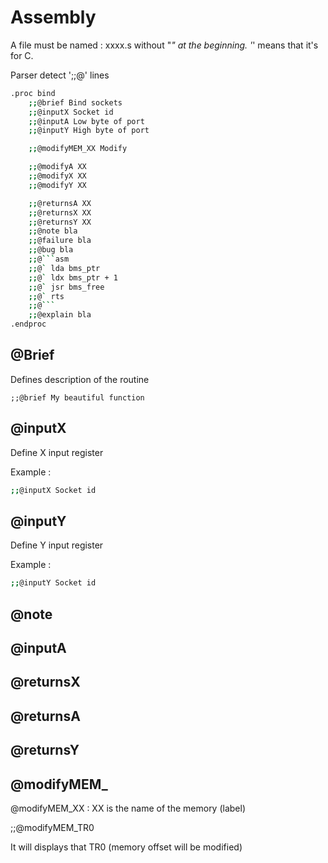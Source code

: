 # Assembly

A file must be named : xxxx.s without "_" at the beginning. '_' means that it's for C.

Parser detect ';;@' lines

```bash
.proc bind
    ;;@brief Bind sockets
    ;;@inputX Socket id
    ;;@inputA Low byte of port
    ;;@inputY High byte of port

    ;;@modifyMEM_XX Modify

    ;;@modifyA XX
    ;;@modifyX XX
    ;;@modifyY XX

    ;;@returnsA XX
    ;;@returnsX XX
    ;;@returnsY XX
    ;;@note bla
    ;;@failure bla
    ;;@bug bla
    ;;@```asm
    ;;@` lda bms_ptr
    ;;@` ldx bms_ptr + 1
    ;;@` jsr bms_free
    ;;@` rts
    ;;@```
    ;;@explain bla
.endproc
```

## @Brief

Defines description of the routine

    ;;@brief My beautiful function

## @inputX

Define X input register

Example :

```bash
;;@inputX Socket id
```

## @inputY

Define Y input register

Example :

```bash
;;@inputY Socket id
```

## @note

## @inputA

## @returnsX

## @returnsA

## @returnsY

## @modifyMEM_

@modifyMEM_XX : XX is the name of the memory (label)

;;@modifyMEM_TR0

It will displays that TR0 (memory offset will be modified)
